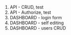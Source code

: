 1. API - CRUD, test
2. API - Authorize, test
3. DASHBOARD - login form
4. DASHBOARD - self editing
5. DASHBOARD - users CRUD
